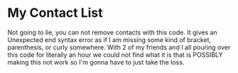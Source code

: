 My Contact List
===============

Not going to lie, you can not remove contacts with this code. It gives an Unexpected end syntax error as if I am missing some kind of bracket, parenthesis, or curly somewhere. With 2 of my friends and I all pouring over this code for literally an hour we could not find what it is that is POSSIBLY making this not work so I'm gonna have to just take the loss.
